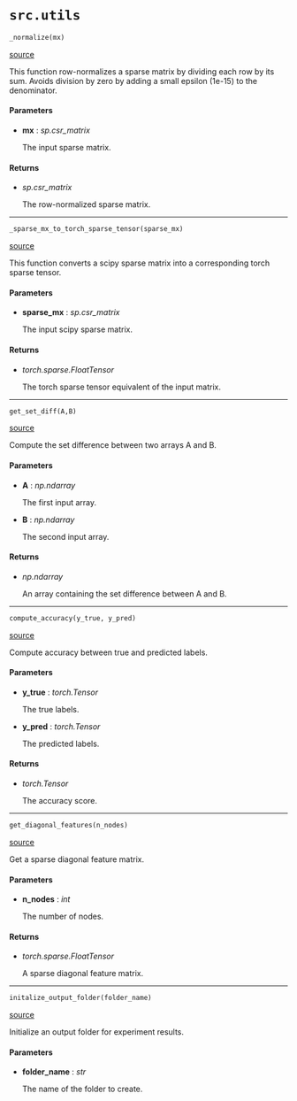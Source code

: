 # `src.utils`

```python
_normalize(mx)
```
[source](../src/utils/utils.py)

This function row-normalizes a sparse matrix by dividing each row by its sum.
Avoids division by zero by adding a small epsilon (1e-15) to the denominator.

#### Parameters

- **mx** : _sp.csr_matrix_

    The input sparse matrix.

#### Returns

- _sp.csr_matrix_

    The row-normalized sparse matrix.

___

```python
_sparse_mx_to_torch_sparse_tensor(sparse_mx)
```
[source](../src/utils/utils.py)

This function converts a scipy sparse matrix into a corresponding torch sparse tensor.

#### Parameters

- **sparse_mx** : _sp.csr_matrix_

    The input scipy sparse matrix.

#### Returns

- _torch.sparse.FloatTensor_

    The torch sparse tensor equivalent of the input matrix.
___

```python
get_set_diff(A,B)
```
[source](../src/utils/utils.py)

Compute the set difference between two arrays A and B.

#### Parameters

- **A** : _np.ndarray_

    The first input array.
- **B** : _np.ndarray_

    The second input array.

#### Returns

- _np.ndarray_

    An array containing the set difference between A and B.

___

```python
compute_accuracy(y_true, y_pred)
```
[source](../src/utils/utils.py)

Compute accuracy between true and predicted labels.

#### Parameters

- **y_true** : _torch.Tensor_

    The true labels.
- **y_pred** : _torch.Tensor_

    The predicted labels.

#### Returns

- _torch.Tensor_

    The accuracy score.

___

```python
get_diagonal_features(n_nodes)
```
[source](../src/utils/utils.py)

Get a sparse diagonal feature matrix.

#### Parameters

- **n_nodes** : _int_

    The number of nodes.

#### Returns

- _torch.sparse.FloatTensor_

    A sparse diagonal feature matrix.
___

```python
initalize_output_folder(folder_name)
```
[source](../src/utils/utils.py)

Initialize an output folder for experiment results.

#### Parameters

- **folder_name** : _str_

    The name of the folder to create.